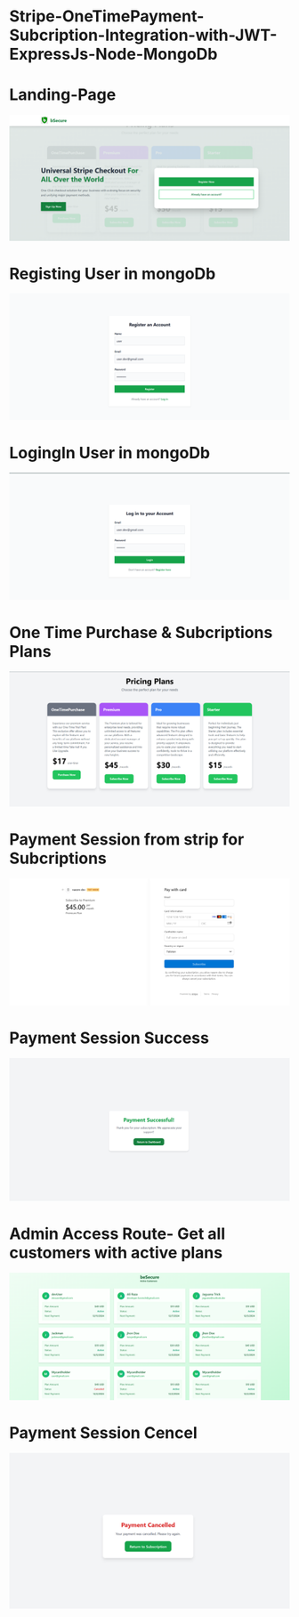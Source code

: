 # Stripe-OneTimePayment-Subcription-Integration-with-JWT-ExpressJs-Node-MongoDb

# Landing-Page
<img src="./Auth-frontend/src/assets/previews/LANDING PAGE.png">

# Registing User in mongoDb 
<img src="./Auth-frontend/src/assets/previews/Registring User with mongoDb.png">

# LogingIn User in mongoDb 
<img src="./Auth-frontend/src/assets/previews/Login User .png">

# One Time Purchase & Subcriptions Plans
<img src="./Auth-frontend/src/assets/previews/pricingplans.png">

# Payment Session from strip for Subcriptions
<img src="./Auth-frontend/src/assets/previews/premium plan .png">

# Payment Session Success
<img src="./Auth-frontend/src/assets/previews/payment success.png">

# Admin Access Route- Get all customers with active plans
<img src="./Auth-frontend/src/assets/previews/customers.png">

# Payment Session Cencel
<img src="./Auth-frontend/src/assets/previews/payment cencel.png">
